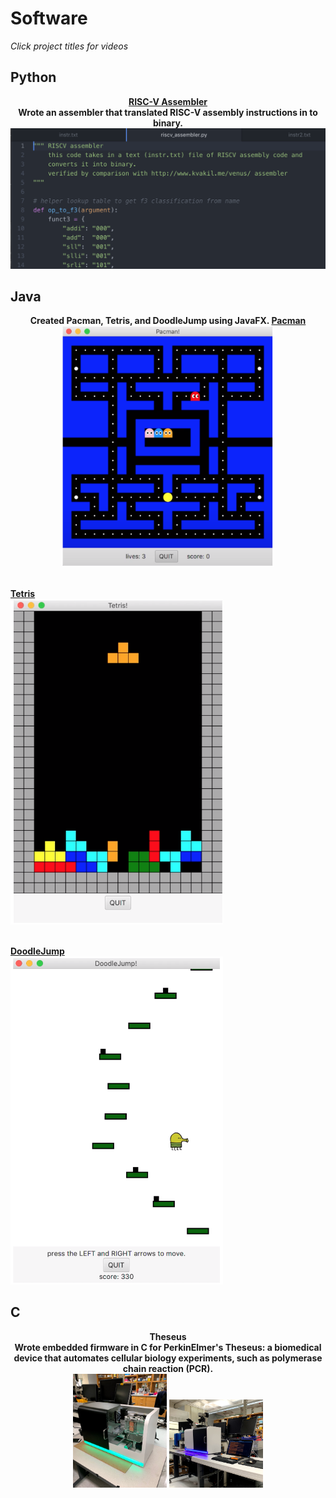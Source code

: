 # Software
<i>Click project titles for videos</i>
<br>
## Python
<p style="text-align:center"> <b>
<a href="https://laurenadachi.github.io/mov/Assembler.mov">RISC-V Assembler</a> <br>
Wrote an assembler that translated RISC-V assembly instructions in to binary.
<img src="images/Assembler.png?raw=true" class="center">
</b>
<br></p>

## Java
<p style="text-align:center"> <b>
Created Pacman, Tetris, and DoodleJump using JavaFX.  
<a href="https://laurenadachi.github.io/mov/Pacman.mov">Pacman</a> <br>
<img src="images/Pacman.png" style="width:340px;" ><br><br>

<a href="https://laurenadachi.github.io/mov/Tetris.mov">Tetris</a> <br>
<img src="images/Tetris.png" style="width:340px;" > <br><br>

<a href="https://laurenadachi.github.io/mov/DoodleJump.mov">DoodleJump</a> <br>
<img src="images/DoodleJump.png" style="width:340px;" > <br>
</p>

## C
<p style="text-align:center"> <b>
Theseus <br>
Wrote embedded firmware in C for PerkinElmer's Theseus: a biomedical device that automates cellular biology experiments, such as polymerase chain reaction (PCR). <br>
<img src="images/Theseus1.jpg" style="width:150px;" >
<img src="images/Theseus2.jpg" style="width:150px;" > <br><br>

</b>
</p>
